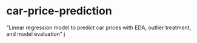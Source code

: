 # car-price-prediction
 "Linear regression model to predict car prices with EDA, outlier treatment, and model evaluation"
j
